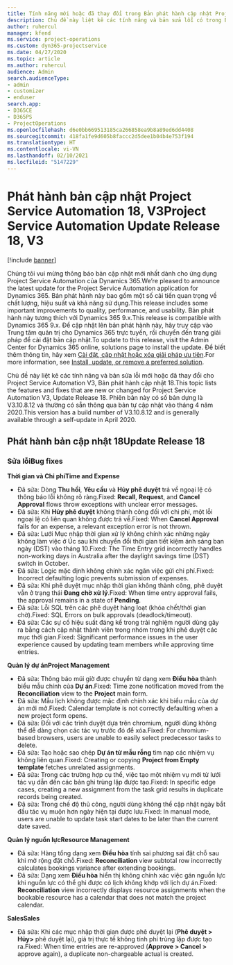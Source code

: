 ```yaml
---
title: Tính năng mới hoặc đã thay đổi trong Bản phát hành cập nhật Project Service Automation 18, V3
description: Chủ đề này liệt kê các tính năng và bản sửa lỗi có trong Bản phát hành cập nhật Project Service Automation 18, V3.
author: ruhercul
manager: kfend
ms.service: project-operations
ms.custom: dyn365-projectservice
ms.date: 04/27/2020
ms.topic: article
ms.author: ruhercul
audience: Admin
search.audienceType:
- admin
- customizer
- enduser
search.app:
- D365CE
- D365PS
- ProjectOperations
ms.openlocfilehash: d6e0bb669513185ca266858ea9b8a89ed6dd4408
ms.sourcegitcommit: 418fa1fe9d605b8faccc2d5dee1b04b4e753f194
ms.translationtype: HT
ms.contentlocale: vi-VN
ms.lasthandoff: 02/10/2021
ms.locfileid: "5147229"
---
```

# <a name="project-service-automation-update-release-18-v3"></a><span data-ttu-id="268e7-103">Phát hành bản cập nhật Project Service Automation 18, V3</span><span class="sxs-lookup"><span data-stu-id="268e7-103">Project Service Automation Update Release 18, V3</span></span>

[!include [banner](../includes/psa-now-project-operations.md)]

<span data-ttu-id="268e7-104">Chúng tôi vui mừng thông báo bản cập nhật mới nhất dành cho ứng dụng Project Service Automation của Dynamics 365.</span><span class="sxs-lookup"><span data-stu-id="268e7-104">We’re pleased to announce the latest update for the Project Service Automation application for Dynamics 365.</span></span> <span data-ttu-id="268e7-105">Bản phát hành này bao gồm một số cải tiến quan trọng về chất lượng, hiệu suất và khả năng sử dụng.</span><span class="sxs-lookup"><span data-stu-id="268e7-105">This release includes some important improvements to quality, performance, and usability.</span></span> <span data-ttu-id="268e7-106">Bản phát hành này tương thích với Dynamics 365 9.x.</span><span class="sxs-lookup"><span data-stu-id="268e7-106">This release is compatible with Dynamics 365 9.x.</span></span> <span data-ttu-id="268e7-107">Để cập nhật lên bản phát hành này, hãy truy cập vào Trung tâm quản trị cho Dynamics 365 trực tuyến, rồi chuyển đến trang giải pháp để cài đặt bản cập nhật.</span><span class="sxs-lookup"><span data-stu-id="268e7-107">To update to this release, visit the Admin Center for Dynamics 365 online, solutions page to install the update.</span></span> <span data-ttu-id="268e7-108">Để biết thêm thông tin, hãy xem [Cài đặt, cập nhật hoặc xóa giải pháp ưu tiên](https://docs.microsoft.com/power-platform/admin/install-remove-preferred-solution).</span><span class="sxs-lookup"><span data-stu-id="268e7-108">For more information, see [Install, update, or remove a preferred solution](https://docs.microsoft.com/power-platform/admin/install-remove-preferred-solution).</span></span>

<span data-ttu-id="268e7-109">Chủ đề này liệt kê các tính năng và bản sửa lỗi mới hoặc đã thay đổi cho Project Service Automation V3, Bản phát hành cập nhật 18.</span><span class="sxs-lookup"><span data-stu-id="268e7-109">This topic lists the features and fixes that are new or changed for Project Service Automation V3, Update Release 18.</span></span> <span data-ttu-id="268e7-110">Phiên bản này có số bản dựng là V3.10.8.12 và thường có sẵn thông qua bản tự cập nhật vào tháng 4 năm 2020.</span><span class="sxs-lookup"><span data-stu-id="268e7-110">This version has a build number of V3.10.8.12 and is generally available through a self-update in April 2020.</span></span>

## <a name="update-release-18"></a><span data-ttu-id="268e7-111">Phát hành bản cập nhật 18</span><span class="sxs-lookup"><span data-stu-id="268e7-111">Update Release 18</span></span>

### <a name="bug-fixes"></a><span data-ttu-id="268e7-112">Sửa lỗi</span><span class="sxs-lookup"><span data-stu-id="268e7-112">Bug fixes</span></span>

<span data-ttu-id="268e7-113">**Thời gian và Chi phí**</span><span class="sxs-lookup"><span data-stu-id="268e7-113">**Time and Expense**</span></span>

- <span data-ttu-id="268e7-114">Đã sửa: Dòng **Thu hồi**, **Yêu cầu** và **Hủy phê duyệt** trả về ngoại lệ có thông báo lỗi không rõ ràng.</span><span class="sxs-lookup"><span data-stu-id="268e7-114">Fixed: **Recall**, **Request**, and **Cancel Approval** flows throw exceptions with unclear error messages.</span></span>
- <span data-ttu-id="268e7-115">Đã sửa: Khi **Hủy phê duyệt** không thành công đối với chi phí, một lỗi ngoại lệ có liên quan không được trả về.</span><span class="sxs-lookup"><span data-stu-id="268e7-115">Fixed: When **Cancel Approval** fails for an expense, a relevant exception error is not thrown.</span></span>
- <span data-ttu-id="268e7-116">Đã sửa: Lưới Mục nhập thời gian xử lý không chính xác những ngày không làm việc ở Úc sau khi chuyển đổi thời gian tiết kiệm ánh sáng ban ngày (DST) vào tháng 10.</span><span class="sxs-lookup"><span data-stu-id="268e7-116">Fixed: The Time Entry grid incorrectly handles non-working days in Australia after the daylight savings time (DST) switch in October.</span></span>
- <span data-ttu-id="268e7-117">Đã sửa: Logic mặc định không chính xác ngăn việc gửi chi phí.</span><span class="sxs-lookup"><span data-stu-id="268e7-117">Fixed: Incorrect defaulting logic prevents submission of expenses.</span></span>
- <span data-ttu-id="268e7-118">Đã sửa: Khi phê duyệt mục nhập thời gian không thành công, phê duyệt vẫn ở trạng thái **Đang chờ xử lý**.</span><span class="sxs-lookup"><span data-stu-id="268e7-118">Fixed: When time entry approval fails, the approval remains in a state of **Pending**.</span></span>
- <span data-ttu-id="268e7-119">Đã sửa: Lỗi SQL trên các phê duyệt hàng loạt (khóa chết/thời gian chờ).</span><span class="sxs-lookup"><span data-stu-id="268e7-119">Fixed: SQL Errors on bulk approvals (deadlock/timeout).</span></span>
- <span data-ttu-id="268e7-120">Đã sửa: Các sự cố hiệu suất đáng kể trong trải nghiệm người dùng gây ra bằng cách cập nhật thành viên trong nhóm trong khi phê duyệt các mục thời gian.</span><span class="sxs-lookup"><span data-stu-id="268e7-120">Fixed: Significant performance issues in the user experience caused by updating team members while approving time entries.</span></span>

<span data-ttu-id="268e7-121">**Quản lý dự án**</span><span class="sxs-lookup"><span data-stu-id="268e7-121">**Project Management**</span></span>

- <span data-ttu-id="268e7-122">Đã sửa: Thông báo múi giờ được chuyển từ dạng xem **Điều hòa** thành biểu mẫu chính của **Dự án**.</span><span class="sxs-lookup"><span data-stu-id="268e7-122">Fixed: Time zone notification moved from the **Reconciliation** view to the **Project** main form.</span></span>
- <span data-ttu-id="268e7-123">Đã sửa: Mẫu lịch không được mặc định chính xác khi biểu mẫu của dự án mới mở.</span><span class="sxs-lookup"><span data-stu-id="268e7-123">Fixed: Calendar template is not correctly defaulting when a new project form opens.</span></span>
- <span data-ttu-id="268e7-124">Đã sửa: Đối với các trình duyệt dựa trên chromium, người dùng không thể dễ dàng chọn các tác vụ trước đó để xóa.</span><span class="sxs-lookup"><span data-stu-id="268e7-124">Fixed: For chromium-based browsers, users are unable to easily select predecessor tasks to delete.</span></span>
- <span data-ttu-id="268e7-125">Đã sửa: Tạo hoặc sao chép **Dự án từ mẫu rỗng** tìm nạp các nhiệm vụ không liên quan.</span><span class="sxs-lookup"><span data-stu-id="268e7-125">Fixed: Creating or copying **Project from Empty template** fetches unrelated assignments.</span></span>
- <span data-ttu-id="268e7-126">Đã sửa: Trong các trường hợp cụ thể, việc tạo một nhiệm vụ mới từ lưới tác vụ dẫn đến các bản ghi trùng lặp được tạo.</span><span class="sxs-lookup"><span data-stu-id="268e7-126">Fixed: In specific edge cases, creating a new assignment from the task grid results in duplicate records being created.</span></span>
- <span data-ttu-id="268e7-127">Đã sửa: Trong chế độ thủ công, người dùng không thể cập nhật ngày bắt đầu tác vụ muộn hơn ngày hiện tại được lưu.</span><span class="sxs-lookup"><span data-stu-id="268e7-127">Fixed: In manual mode, users are unable to update task start dates to be later than the current date saved.</span></span>

<span data-ttu-id="268e7-128">**Quản lý nguồn lực**</span><span class="sxs-lookup"><span data-stu-id="268e7-128">**Resource Management**</span></span>

- <span data-ttu-id="268e7-129">Đã sửa: Hàng tổng dạng xem **Điều hòa** tính sai phương sai đặt chỗ sau khi mở rộng đặt chỗ.</span><span class="sxs-lookup"><span data-stu-id="268e7-129">Fixed: **Reconciliation** view subtotal row incorrectly calculates bookings variance after extending bookings.</span></span>
- <span data-ttu-id="268e7-130">Đã sửa: Dạng xem **Điều hòa** hiển thị không chính xác việc gán nguồn lực khi nguồn lực có thể ghi được có lịch không khớp với lịch dự án.</span><span class="sxs-lookup"><span data-stu-id="268e7-130">Fixed: **Reconciliation** view incorrectly displays resource assignments when the bookable resource has a calendar that does not match the project calendar.</span></span>

<span data-ttu-id="268e7-131">**Sales**</span><span class="sxs-lookup"><span data-stu-id="268e7-131">**Sales**</span></span>

- <span data-ttu-id="268e7-132">Đã sửa: Khi các mục nhập thời gian được phê duyệt lại (**Phê duyệt > Hủy>** phê duyệt lại), giá trị thực tế không tính phí trùng lặp được tạo ra.</span><span class="sxs-lookup"><span data-stu-id="268e7-132">Fixed: When time entries are re-approved (**Approve > Cancel >** approve again), a duplicate non-chargeable actual is created.</span></span>

